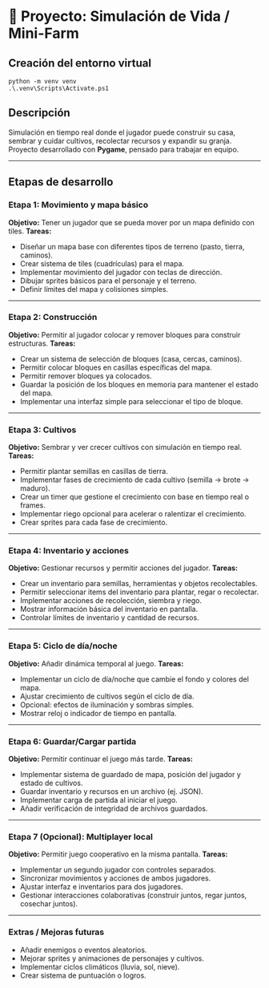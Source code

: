# 🌱 Proyecto: Simulación de Vida / Mini-Farm

## Creación del entorno virtual
```
python -m venv venv
.\.venv\Scripts\Activate.ps1
```
## Descripción
Simulación en tiempo real donde el jugador puede construir su casa, sembrar y cuidar cultivos, recolectar recursos y expandir su granja. Proyecto desarrollado con **Pygame**, pensado para trabajar en equipo.

---

## Etapas de desarrollo

### **Etapa 1: Movimiento y mapa básico**
**Objetivo:** Tener un jugador que se pueda mover por un mapa definido con tiles.
**Tareas:**
- Diseñar un mapa base con diferentes tipos de terreno (pasto, tierra, caminos).  
- Crear sistema de tiles (cuadrículas) para el mapa.  
- Implementar movimiento del jugador con teclas de dirección.  
- Dibujar sprites básicos para el personaje y el terreno.  
- Definir límites del mapa y colisiones simples.  

---

### **Etapa 2: Construcción**
**Objetivo:** Permitir al jugador colocar y remover bloques para construir estructuras.
**Tareas:**
- Crear un sistema de selección de bloques (casa, cercas, caminos).  
- Permitir colocar bloques en casillas específicas del mapa.  
- Permitir remover bloques ya colocados.  
- Guardar la posición de los bloques en memoria para mantener el estado del mapa.  
- Implementar una interfaz simple para seleccionar el tipo de bloque.  

---

### **Etapa 3: Cultivos**
**Objetivo:** Sembrar y ver crecer cultivos con simulación en tiempo real.
**Tareas:**
- Permitir plantar semillas en casillas de tierra.  
- Implementar fases de crecimiento de cada cultivo (semilla → brote → maduro).  
- Crear un timer que gestione el crecimiento con base en tiempo real o frames.  
- Implementar riego opcional para acelerar o ralentizar el crecimiento.  
- Crear sprites para cada fase de crecimiento.  

---

### **Etapa 4: Inventario y acciones**
**Objetivo:** Gestionar recursos y permitir acciones del jugador.
**Tareas:**
- Crear un inventario para semillas, herramientas y objetos recolectables.  
- Permitir seleccionar items del inventario para plantar, regar o recolectar.  
- Implementar acciones de recolección, siembra y riego.  
- Mostrar información básica del inventario en pantalla.  
- Controlar límites de inventario y cantidad de recursos.  

---

### **Etapa 5: Ciclo de día/noche**
**Objetivo:** Añadir dinámica temporal al juego.
**Tareas:**
- Implementar un ciclo de día/noche que cambie el fondo y colores del mapa.  
- Ajustar crecimiento de cultivos según el ciclo de día.  
- Opcional: efectos de iluminación y sombras simples.  
- Mostrar reloj o indicador de tiempo en pantalla.  

---

### **Etapa 6: Guardar/Cargar partida**
**Objetivo:** Permitir continuar el juego más tarde.
**Tareas:**
- Implementar sistema de guardado de mapa, posición del jugador y estado de cultivos.  
- Guardar inventario y recursos en un archivo (ej. JSON).  
- Implementar carga de partida al iniciar el juego.  
- Añadir verificación de integridad de archivos guardados.  

---

### **Etapa 7 (Opcional): Multiplayer local**
**Objetivo:** Permitir juego cooperativo en la misma pantalla.
**Tareas:**
- Implementar un segundo jugador con controles separados.  
- Sincronizar movimientos y acciones de ambos jugadores.  
- Ajustar interfaz e inventarios para dos jugadores.  
- Gestionar interacciones colaborativas (construir juntos, regar juntos, cosechar juntos).  

---

### **Extras / Mejoras futuras**
- Añadir enemigos o eventos aleatorios.  
- Mejorar sprites y animaciones de personajes y cultivos.  
- Implementar ciclos climáticos (lluvia, sol, nieve).  
- Crear sistema de puntuación o logros.

